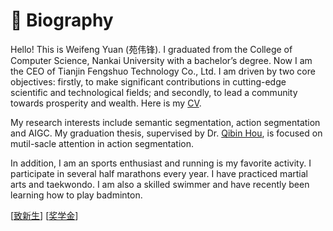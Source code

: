 # 🤵 Biography

Hello! This is Weifeng Yuan (苑伟锋). I graduated from the College of Computer Science, Nankai University with a bachelor’s degree. Now I am the CEO of Tianjin Fengshuo Technology Co., Ltd. I am driven by two core objectives: firstly, to make significant contributions in cutting-edge scientific and technological fields; and secondly, to lead a community towards prosperity and wealth. Here is my [CV](http://ywflare.github.io/files/CV_WeifengYuan.pdf).

My research interests include semantic segmentation, action segmentation and AIGC. My graduation thesis, supervised by Dr. [Qibin Hou](https://houqb.github.io/), is focused on mutil-sacle attention in action segmentation.

In addition, I am an sports enthusiast and running is my favorite activity. I participate in several half marathons every year. I have practiced martial arts and taekwondo. I am also a skilled swimmer and have recently been learning how to play badminton.

[[致新生](javascript:window.location.href='../../files/toNew.html‘)] [[奖学金](javascript:window.location.href='../../files/scholarship.html’)]